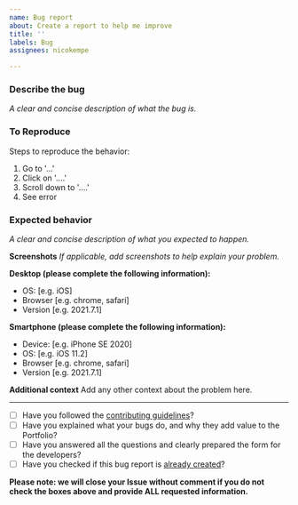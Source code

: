 ```yaml
---
name: Bug report
about: Create a report to help me improve
title: ''
labels: Bug
assignees: nicokempe

---
```


### **Describe the bug**
_A clear and concise description of what the bug is._

### **To Reproduce**
Steps to reproduce the behavior:
1. Go to '...'
2. Click on '....'
3. Scroll down to '....'
4. See error

### **Expected behavior**
_A clear and concise description of what you expected to happen._

**Screenshots**
_If applicable, add screenshots to help explain your problem._

**Desktop (please complete the following information):**
 - OS: [e.g. iOS]
 - Browser [e.g. chrome, safari]
 - Version [e.g. 2021.7.1]

**Smartphone (please complete the following information):**
 - Device: [e.g. iPhone SE 2020]
 - OS: [e.g. iOS 11.2]
 - Browser [e.g. chrome, safari]
 - Version [e.g. 2021.7.1]

**Additional context**
Add any other context about the problem here.

-----

- [ ] Have you followed the [contributing guidelines](https://github.com/nicokempe/Portfolio/blob/feature/vue-installation/docs/contributing.md)?
- [ ] Have you explained what your bugs do, and why they add value to the Portfolio?
- [ ] Have you answered all the questions and clearly prepared the form for the developers? 
- [ ] Have you checked if this bug report is [already created](https://github.com/nicokempe/Portfolio/issues?q=is%3Aissue+is%3Aopen+)?

**Please note: we will close your Issue without comment if you do not check the boxes above and provide ALL requested information.**
